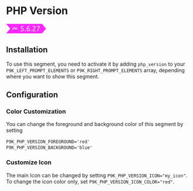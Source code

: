# PHP Version

![](segment.png)

## Installation

To use this segment, you need to activate it by adding `php_version` to your
`P9K_LEFT_PROMPT_ELEMENTS` or `P9K_RIGHT_PROMPT_ELEMENTS` array, depending
where you want to show this segment.

## Configuration

### Color Customization

You can change the foreground and background color of this segment by setting
```
P9K_PHP_VERSION_FOREGROUND='red'
P9K_PHP_VERSION_BACKGROUND='blue'
```

### Customize Icon

The main Icon can be changed by setting `P9K_PHP_VERSION_ICON="my_icon"`. To change the
icon color only, set `P9K_PHP_VERSION_ICON_COLOR="red"`.